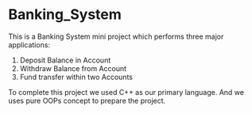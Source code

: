 # Banking_System
This is a Banking System mini project which performs three major applications:
  1. Deposit Balance in Account
  2. Withdraw Balance from Account
  3. Fund transfer within two Accounts

To complete this project we used C++ as our primary language.
And we uses pure OOPs concept to prepare the project.
